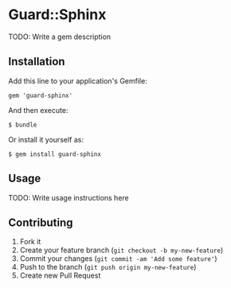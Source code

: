 # Guard::Sphinx

TODO: Write a gem description

## Installation

Add this line to your application's Gemfile:

    gem 'guard-sphinx'

And then execute:

    $ bundle

Or install it yourself as:

    $ gem install guard-sphinx

## Usage

TODO: Write usage instructions here

## Contributing

1. Fork it
2. Create your feature branch (`git checkout -b my-new-feature`)
3. Commit your changes (`git commit -am 'Add some feature'`)
4. Push to the branch (`git push origin my-new-feature`)
5. Create new Pull Request

